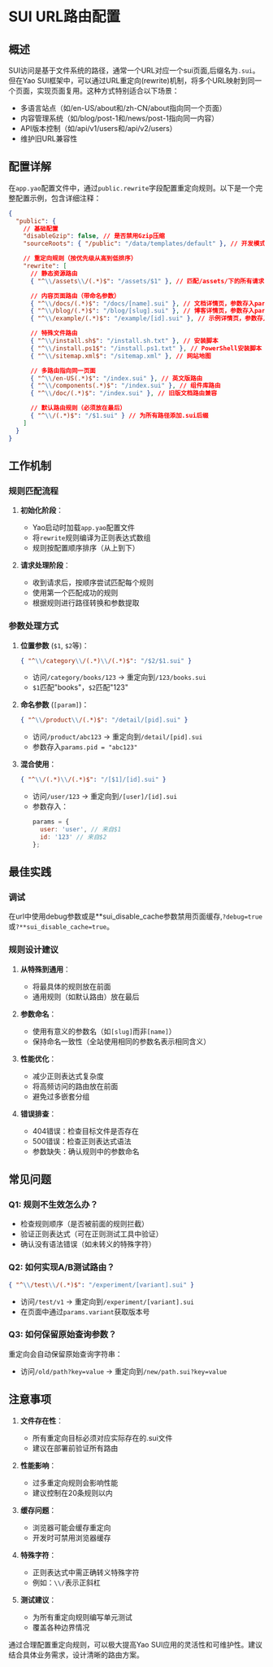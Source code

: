 # SUI URL路由配置

## 概述

SUI访问是基于文件系统的路径，通常一个URL对应一个sui页面,后缀名为`.sui`。但在Yao SUI框架中，可以通过URL重定向(rewrite)机制，将多个URL映射到同一个页面，实现页面复用。这种方式特别适合以下场景：

- 多语言站点（如/en-US/about和/zh-CN/about指向同一个页面）
- 内容管理系统（如/blog/post-1和/news/post-1指向同一内容）
- API版本控制（如/api/v1/users和/api/v2/users）
- 维护旧URL兼容性

## 配置详解

在`app.yao`配置文件中，通过`public.rewrite`字段配置重定向规则。以下是一个完整配置示例，包含详细注释：

```json
{
  "public": {
    // 基础配置
    "disableGzip": false, // 是否禁用Gzip压缩
    "sourceRoots": { "/public": "/data/templates/default" }, // 开发模式下的源文件映射

    // 重定向规则（按优先级从高到低排序）
    "rewrite": [
      // 静态资源路由
      { "^\\/assets\\/(.*)$": "/assets/$1" }, // 匹配/assets/下的所有请求，保持原路径

      // 内容页面路由（带命名参数）
      { "^\\/docs/(.*)$": "/docs/[name].sui" }, // 文档详情页，参数存入params.name
      { "^\\/blog/(.*)$": "/blog/[slug].sui" }, // 博客详情页，参数存入params.slug
      { "^\\/example/(.*)$": "/example/[id].sui" }, // 示例详情页，参数存入params.id

      // 特殊文件路由
      { "^\\/install.sh$": "/install.sh.txt" }, // 安装脚本
      { "^\\/install.ps1$": "/install.ps1.txt" }, // PowerShell安装脚本
      { "^\\/sitemap.xml$": "/sitemap.xml" }, // 网站地图

      // 多路由指向同一页面
      { "^\\/en-US(.*)$": "/index.sui" }, // 英文版路由
      { "^\\/components(.*)$": "/index.sui" }, // 组件库路由
      { "^\\/doc/(.*)$": "/index.sui" }, // 旧版文档路由兼容

      // 默认路由规则（必须放在最后）
      { "^\\/(.*)$": "/$1.sui" } // 为所有路径添加.sui后缀
    ]
  }
}
```

## 工作机制

### 规则匹配流程

1. **初始化阶段**：

   - Yao启动时加载`app.yao`配置文件
   - 将`rewrite`规则编译为正则表达式数组
   - 规则按配置顺序排序（从上到下）

2. **请求处理阶段**：
   - 收到请求后，按顺序尝试匹配每个规则
   - 使用第一个匹配成功的规则
   - 根据规则进行路径转换和参数提取

### 参数处理方式

1. **位置参数** (`$1`, `$2`等)：

   ```json
   { "^\\/category\\/(.*)\\/(.*)$": "/$2/$1.sui" }
   ```

   - 访问`/category/books/123` → 重定向到`/123/books.sui`
   - `$1`匹配"books"，`$2`匹配"123"

2. **命名参数** (`[param]`)：

   ```json
   { "^\\/product\\/(.*)$": "/detail/[pid].sui" }
   ```

   - 访问`/product/abc123` → 重定向到`/detail/[pid].sui`
   - 参数存入`params.pid = "abc123"`

3. **混合使用**：
   ```json
   { "^\\/(.*)\\/(.*)$": "/[$1]/[id].sui" }
   ```
   - 访问`/user/123` → 重定向到`/[user]/[id].sui`
   - 参数存入：
     ```js
     params = {
       user: 'user', // 来自$1
       id: '123' // 来自$2
     };
     ```

## 最佳实践

### 调试

在url中使用debug参数或是**sui_disable_cache参数禁用页面缓存,`?debug=true`或`?**sui_disable_cache=true`。

### 规则设计建议

1. **从特殊到通用**：

   - 将最具体的规则放在前面
   - 通用规则（如默认路由）放在最后

2. **参数命名**：

   - 使用有意义的参数名（如`[slug]`而非`[name]`）
   - 保持命名一致性（全站使用相同的参数名表示相同含义）

3. **性能优化**：

   - 减少正则表达式复杂度
   - 将高频访问的路由放在前面
   - 避免过多嵌套分组

4. **错误排查**：
   - 404错误：检查目标文件是否存在
   - 500错误：检查正则表达式语法
   - 参数缺失：确认规则中的参数命名

## 常见问题

### Q1: 规则不生效怎么办？

- 检查规则顺序（是否被前面的规则拦截）
- 验证正则表达式（可在正则测试工具中验证）
- 确认没有语法错误（如未转义的特殊字符）

### Q2: 如何实现A/B测试路由？

```json
{ "^\\/test\\/(.*)$": "/experiment/[variant].sui" }
```

- 访问`/test/v1` → 重定向到`/experiment/[variant].sui`
- 在页面中通过`params.variant`获取版本号

### Q3: 如何保留原始查询参数？

重定向会自动保留原始查询字符串：

- 访问`/old/path?key=value` → 重定向到`/new/path.sui?key=value`

## 注意事项

1. **文件存在性**：

   - 所有重定向目标必须对应实际存在的.sui文件
   - 建议在部署前验证所有路由

2. **性能影响**：

   - 过多重定向规则会影响性能
   - 建议控制在20条规则以内

3. **缓存问题**：

   - 浏览器可能会缓存重定向
   - 开发时可禁用浏览器缓存

4. **特殊字符**：

   - 正则表达式中需正确转义特殊字符
   - 例如：`\\/`表示正斜杠

5. **测试建议**：
   - 为所有重定向规则编写单元测试
   - 覆盖各种边界情况

通过合理配置重定向规则，可以极大提高Yao SUI应用的灵活性和可维护性。建议结合具体业务需求，设计清晰的路由方案。
